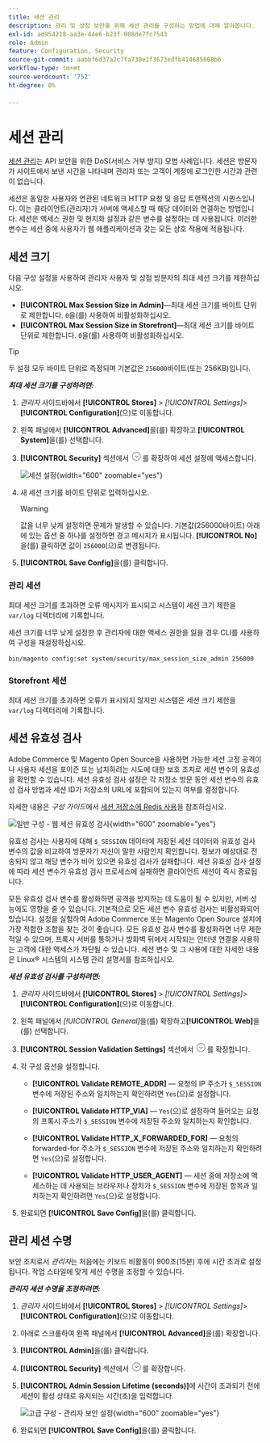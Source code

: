 ```yaml
---
title: 세션 관리
description: 관리 및 상점 보안을 위해 세션 관리를 구성하는 방법에 대해 알아봅니다.
exl-id: ad954218-aa3e-44e6-b23f-008de7fc7543
role: Admin
feature: Configuration, Security
source-git-commit: aabbf6d37a2c7fa730e1f3673edfb414685008b6
workflow-type: tm+mt
source-wordcount: '752'
ht-degree: 0%

---
```


# 세션 관리

[세션 관리](https://cheatsheetseries.owasp.org/cheatsheets/Session_Management_Cheat_Sheet.html)는 API 보안을 위한 DoS(서비스 거부 방지) 모범 사례입니다. 세션은 방문자가 사이트에서 보낸 시간을 나타내며 관리자 또는 고객이 계정에 로그인한 시간과 관련이 없습니다.

세션은 동일한 사용자와 연관된 네트워크 HTTP 요청 및 응답 트랜잭션의 시퀀스입니다. 이는 클라이언트(관리자)가 서버에 액세스할 때 해당 데이터와 연결하는 방법입니다. 세션은 액세스 권한 및 현지화 설정과 같은 변수를 설정하는 데 사용됩니다. 이러한 변수는 세션 중에 사용자가 웹 애플리케이션과 갖는 모든 상호 작용에 적용됩니다.

## 세션 크기

다음 구성 설정을 사용하여 관리자 사용자 및 상점 방문자의 최대 세션 크기를 제한하십시오.

- **[!UICONTROL Max Session Size in Admin]**—최대 세션 크기를 바이트 단위로 제한합니다. `0`을(를) 사용하여 비활성화하십시오.
- **[!UICONTROL Max Session Size in Storefront]**—최대 세션 크기를 바이트 단위로 제한합니다. `0`을(를) 사용하여 비활성화하십시오.

>[!TIP]
>
>두 설정 모두 바이트 단위로 측정되며 기본값은 `256000`바이트(또는 256KB)입니다.

**_최대 세션 크기를 구성하려면:_**

1. _관리자_ 사이드바에서 **[!UICONTROL Stores]** > _[!UICONTROL Settings]_>**[!UICONTROL Configuration]**(으)로 이동합니다.

1. 왼쪽 패널에서 **[!UICONTROL Advanced]**&#x200B;을(를) 확장하고 **[!UICONTROL System]**&#x200B;을(를) 선택합니다.

1. **[!UICONTROL Security]** 섹션에서 ![확장 선택기](../assets/icon-display-expand.png)를 확장하여 세션 설정에 액세스합니다.

   ![세션 설정](../configuration-reference/advanced/assets/system-security.png){width="600" zoomable="yes"}

1. 새 세션 크기를 바이트 단위로 입력하십시오.

   >[!WARNING]
   >
   >값을 너무 낮게 설정하면 문제가 발생할 수 있습니다. 기본값(256000바이트) 아래에 있는 옵션 중 하나를 설정하면 경고 메시지가 표시됩니다. **[!UICONTROL No]**&#x200B;을(를) 클릭하면 값이 `256000`(으)로 변경됩니다.

1. **[!UICONTROL Save Config]**&#x200B;을(를) 클릭합니다.

### 관리 세션

최대 세션 크기를 초과하면 오류 메시지가 표시되고 시스템이 세션 크기 제한을 `var/log` 디렉터리에 기록합니다.

세션 크기를 너무 낮게 설정한 후 관리자에 대한 액세스 권한을 잃을 경우 CLI를 사용하여 구성을 재설정하십시오.

```bash
bin/magento config:set system/security/max_session_size_admin 256000
```

### Storefront 세션

최대 세션 크기를 초과하면 오류가 표시되지 않지만 시스템은 세션 크기 제한을 `var/log` 디렉터리에 기록합니다.

## 세션 유효성 검사

Adobe Commerce 및 Magento Open Source을 사용하면 가능한 세션 고정 공격이나 사용자 세션을 포이즌 또는 납치하려는 시도에 대한 보호 조치로 세션 변수의 유효성을 확인할 수 있습니다. 세션 유효성 검사 설정은 각 저장소 방문 동안 세션 변수의 유효성 검사 방법과 세션 ID가 저장소의 URL에 포함되어 있는지 여부를 결정합니다.

자세한 내용은 _구성 가이드_&#x200B;에서 [세션 저장소에 Redis 사용](https://experienceleague.adobe.com/docs/commerce-operations/configuration-guide/cache/redis/redis-session.html?lang=ko)을 참조하십시오.

![일반 구성 - 웹 세션 유효성 검사](../configuration-reference/general/assets/web-session-validation-settings.png){width="600" zoomable="yes"}

유효성 검사는 사용자에 대해 `$_SESSION` 데이터에 저장된 세션 데이터와 유효성 검사 변수의 값을 비교하여 방문자가 자신이 말한 사람인지 확인합니다. 정보가 예상대로 전송되지 않고 해당 변수가 비어 있으면 유효성 검사가 실패합니다. 세션 유효성 검사 설정에 따라 세션 변수가 유효성 검사 프로세스에 실패하면 클라이언트 세션이 즉시 종료됩니다.

모든 유효성 검사 변수를 활성화하면 공격을 방지하는 데 도움이 될 수 있지만, 서버 성능에도 영향을 줄 수 있습니다. 기본적으로 모든 세션 변수 유효성 검사는 비활성화되어 있습니다. 설정을 실험하여 Adobe Commerce 또는 Magento Open Source 설치에 가장 적합한 조합을 찾는 것이 좋습니다. 모든 유효성 검사 변수를 활성화하면 너무 제한적일 수 있으며, 프록시 서버를 통하거나 방화벽 뒤에서 시작되는 인터넷 연결을 사용하는 고객에 대한 액세스가 차단될 수 있습니다. 세션 변수 및 그 사용에 대한 자세한 내용은 Linux® 시스템의 시스템 관리 설명서를 참조하십시오.

**_세션 유효성 검사를 구성하려면:_**

1. _관리자_ 사이드바에서 **[!UICONTROL Stores]** > _[!UICONTROL Settings]_>**[!UICONTROL Configuration]**(으)로 이동합니다.

1. 왼쪽 패널에서 _[!UICONTROL General]_&#x200B;을(를) 확장하고&#x200B;**[!UICONTROL Web]**&#x200B;을(를) 선택합니다.

1. **[!UICONTROL Session Validation Settings]** 섹션에서 ![확장 선택기](../assets/icon-display-expand.png)를 확장합니다.

1. 각 구성 옵션을 설정합니다.

   - **[!UICONTROL Validate REMOTE_ADDR]** — 요청의 IP 주소가 `$_SESSION` 변수에 저장된 주소와 일치하는지 확인하려면 `Yes`(으)로 설정합니다.

   - **[!UICONTROL Validate HTTP_VIA]** — `Yes`(으)로 설정하여 들어오는 요청의 프록시 주소가 `$_SESSION` 변수에 저장된 주소와 일치하는지 확인합니다.

   - **[!UICONTROL Validate HTTP_X_FORWARDED_FOR]** — 요청의 forwarded-for 주소가 `$_SESSION` 변수에 저장된 주소와 일치하는지 확인하려면 `Yes`(으)로 설정합니다.

   - **[!UICONTROL Validate HTTP_USER_AGENT]** — 세션 중에 저장소에 액세스하는 데 사용되는 브라우저나 장치가 `$_SESSION` 변수에 저장된 항목과 일치하는지 확인하려면 `Yes`(으)로 설정합니다.

1. 완료되면 **[!UICONTROL Save Config]**&#x200B;을(를) 클릭합니다.

## 관리 세션 수명

보안 조치로서 _관리자_&#x200B;는 처음에는 키보드 비활동이 900초(15분) 후에 시간 초과로 설정됩니다. 작업 스타일에 맞게 세션 수명을 조정할 수 있습니다.

**_관리자 세션 수명을 조정하려면:_**

1. _관리자_ 사이드바에서 **[!UICONTROL Stores]** > _[!UICONTROL Settings]_>**[!UICONTROL Configuration]**(으)로 이동합니다.

1. 아래로 스크롤하여 왼쪽 패널에서 **[!UICONTROL Advanced]**&#x200B;을(를) 확장합니다.

1. **[!UICONTROL Admin]**&#x200B;을(를) 클릭합니다.

1. **[!UICONTROL Security]** 섹션에서 ![확장 선택기](../assets/icon-display-expand.png)를 확장합니다.

1. **[!UICONTROL Admin Session Lifetime (seconds)]**&#x200B;에 시간이 초과되기 전에 세션이 활성 상태로 유지되는 시간(초)을 입력합니다.

   ![고급 구성 - 관리자 보안 설정](../configuration-reference/advanced/assets/admin-security.png){width="600" zoomable="yes"}

1. 완료되면 **[!UICONTROL Save Config]**&#x200B;을(를) 클릭합니다.
